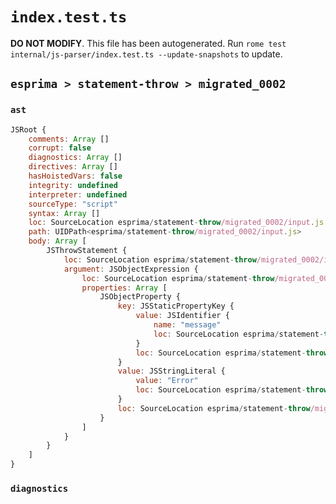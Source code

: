 # `index.test.ts`

**DO NOT MODIFY**. This file has been autogenerated. Run `rome test internal/js-parser/index.test.ts --update-snapshots` to update.

## `esprima > statement-throw > migrated_0002`

### `ast`

```javascript
JSRoot {
	comments: Array []
	corrupt: false
	diagnostics: Array []
	directives: Array []
	hasHoistedVars: false
	integrity: undefined
	interpreter: undefined
	sourceType: "script"
	syntax: Array []
	loc: SourceLocation esprima/statement-throw/migrated_0002/input.js 1:0-2:0
	path: UIDPath<esprima/statement-throw/migrated_0002/input.js>
	body: Array [
		JSThrowStatement {
			loc: SourceLocation esprima/statement-throw/migrated_0002/input.js 1:0-1:26
			argument: JSObjectExpression {
				loc: SourceLocation esprima/statement-throw/migrated_0002/input.js 1:6-1:26
				properties: Array [
					JSObjectProperty {
						key: JSStaticPropertyKey {
							value: JSIdentifier {
								name: "message"
								loc: SourceLocation esprima/statement-throw/migrated_0002/input.js 1:8-1:15 (message)
							}
							loc: SourceLocation esprima/statement-throw/migrated_0002/input.js 1:8-1:15
						}
						value: JSStringLiteral {
							value: "Error"
							loc: SourceLocation esprima/statement-throw/migrated_0002/input.js 1:17-1:24
						}
						loc: SourceLocation esprima/statement-throw/migrated_0002/input.js 1:8-1:24
					}
				]
			}
		}
	]
}
```

### `diagnostics`

```

```
